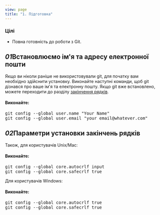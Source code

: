 ```yaml
---
view: page
title: "1. Підготовка"
---
```


<h3>Цілі</h3>

<ul><li>Повна готовність до роботи з Git.</li></ul>

<h2><em>01</em>Встановлюємо ім'я та адресу електронної пошти</h2>

<p>Якщо ви ніколи раніше не використовували git, для початку вам необхідно здійснити установку. Виконайте наступні команди, щоб git дізнався про ваше ім'я та електронну пошту. Якщо git вже встановлено, можете переходити до разділу <a href="http://ru.wikipedia.org/wiki/%D0%9F%D0%B5%D1%80%D0%B5%D0%B2%D0%BE%D0%B4_%D1%81%D1%82%D1%80%D0%BE%D0%BA%D0%B8">закінчення рядків</a>.</p>

<h4 class="h4-pre">Виконайте:</h4>

<pre class="instructions">git config --global user.name "Your Name"
git config --global user.email "your_email@whatever.com"</pre>

<h2><em>02</em>Параметри установки закінчень рядків</h2>

<p>Також, для користувачів Unix/Mac:</p>

<h4 class="h4-pre">Виконайте:</h4>

<pre class="instructions">git config --global core.autocrlf input
git config --global core.safecrlf true</pre>

<p>Для користувачів Windows:</p>

<h4 class="h4-pre">Виконайте:</h4>

<pre class="instructions">git config --global core.autocrlf true
git config --global core.safecrlf true</pre>